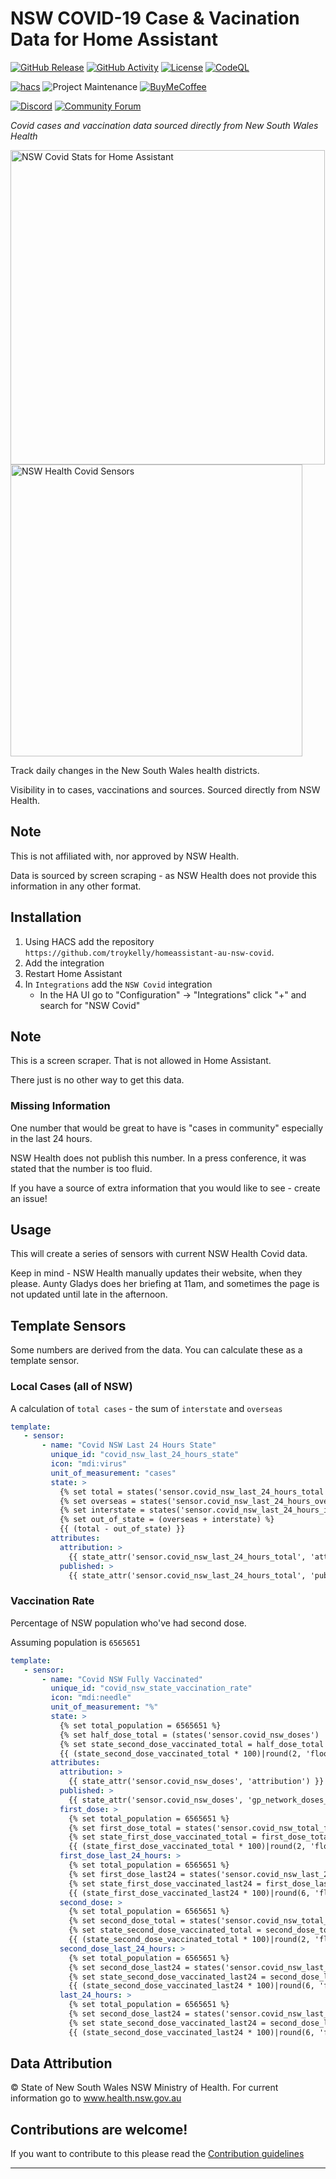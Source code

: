 
# NSW COVID-19 Case & Vacination Data for Home Assistant

[![GitHub Release][releases-shield]][releases]
[![GitHub Activity][commits-shield]][commits]
[![License][license-shield]](LICENSE.md)
[![CodeQL][codeqlbadge]][codeql]

[![hacs][hacsbadge]](hacs)
![Project Maintenance][maintenance-shield]
[![BuyMeCoffee][buymecoffeebadge]][buymecoffee]

[![Discord][discord-shield]][discord]
[![Community Forum][forum-shield]][forum]

_Covid cases and vaccination data sourced directly from New South Wales Health_

<img width="503" alt="NSW Covid Stats for Home Assistant" src="https://user-images.githubusercontent.com/4564803/127966191-337817de-a656-438e-b53e-3ba79d2a23cd.png">

<img width="467" alt="NSW Health Covid Sensors" src="https://user-images.githubusercontent.com/4564803/127804075-05ee9641-ed7b-45f0-98ac-5d833538cb37.png">

Track daily changes in the New South Wales health districts.

Visibility in to cases, vaccinations and sources. Sourced directly from NSW Health.

## Note

This is not affiliated with, nor approved by NSW Health.

Data is sourced by screen scraping - as NSW Health does not provide this information in any other format.

## Installation

1. Using HACS add the repository `https://github.com/troykelly/homeassistant-au-nsw-covid`.
1. Add the integration
1. Restart Home Assistant
1. In `Integrations` add the `NSW Covid` integration
   - In the HA UI go to "Configuration" -> "Integrations" click "+" and search for "NSW Covid"

## Note

This is a screen scraper. That is not allowed in Home Assistant.

There just is no other way to get this data.

### Missing Information

One number that would be great to have is "cases in community" especially in the last 24 hours.

NSW Health does not publish this number. In a press conference, it was stated that the number is too fluid.

If you have a source of extra information that you would like to see - create an issue!

## Usage

This will create a series of sensors with current NSW Health Covid data.

Keep in mind - NSW Health manually updates their website, when they please.
Aunty Gladys does her briefing at 11am, and sometimes the page is not
updated until late in the afternoon.

## Template Sensors

Some numbers are derived from the data. You can calculate these as a template sensor.

### Local Cases (all of NSW)

A calculation of `total cases` - the sum of `interstate` and `overseas`

```yaml
template:
   - sensor:
       - name: "Covid NSW Last 24 Hours State"
         unique_id: "covid_nsw_last_24_hours_state"
         icon: "mdi:virus"
         unit_of_measurement: "cases"
         state: >
           {% set total = states('sensor.covid_nsw_last_24_hours_total') | int %}
           {% set overseas = states('sensor.covid_nsw_last_24_hours_overseas_source') | int %}
           {% set interstate = states('sensor.covid_nsw_last_24_hours_interstate_source') | int %}
           {% set out_of_state = (overseas + interstate) %}
           {{ (total - out_of_state) }}
         attributes:
           attribution: >
             {{ state_attr('sensor.covid_nsw_last_24_hours_total', 'attribution') }}
           published: >
             {{ state_attr('sensor.covid_nsw_last_24_hours_total', 'published') }}
```

### Vaccination Rate

Percentage of NSW population who've had second dose.

Assuming population is `6565651`

```yaml
template:
   - sensor:
       - name: "Covid NSW Fully Vaccinated"
         unique_id: "covid_nsw_state_vaccination_rate"
         icon: "mdi:needle"
         unit_of_measurement: "%"
         state: >
           {% set total_population = 6565651 %}
           {% set half_dose_total = (states('sensor.covid_nsw_doses') | int) / 2 %}
           {% set state_second_dose_vaccinated_total = half_dose_total / total_population %}
           {{ (state_second_dose_vaccinated_total * 100)|round(2, 'floor') }}
         attributes:
           attribution: >
             {{ state_attr('sensor.covid_nsw_doses', 'attribution') }}
           published: >
             {{ state_attr('sensor.covid_nsw_doses', 'gp_network_doses_updated') }}
           first_dose: >
             {% set total_population = 6565651 %}
             {% set first_dose_total = states('sensor.covid_nsw_total_first_dose_vaccine') | int %}
             {% set state_first_dose_vaccinated_total = first_dose_total / total_population %}
             {{ (state_first_dose_vaccinated_total * 100)|round(2, 'floor') }}
           first_dose_last_24_hours: >
             {% set total_population = 6565651 %}
             {% set first_dose_last24 = states('sensor.covid_nsw_last_24_hours_first_dose_vaccine') | int %}
             {% set state_first_dose_vaccinated_last24 = first_dose_last24 / total_population %}
             {{ (state_first_dose_vaccinated_last24 * 100)|round(6, 'floor') }}
           second_dose: >
             {% set total_population = 6565651 %}
             {% set second_dose_total = states('sensor.covid_nsw_total_second_dose_vaccine') | int %}
             {% set state_second_dose_vaccinated_total = second_dose_total / total_population %}
             {{ (state_second_dose_vaccinated_total * 100)|round(2, 'floor') }}
           second_dose_last_24_hours: >
             {% set total_population = 6565651 %}
             {% set second_dose_last24 = states('sensor.covid_nsw_last_24_hours_second_dose_vaccine') | int %}
             {% set state_second_dose_vaccinated_last24 = second_dose_last24 / total_population %}
             {{ (state_second_dose_vaccinated_last24 * 100)|round(6, 'floor') }}
           last_24_hours: >
             {% set total_population = 6565651 %}
             {% set second_dose_last24 = states('sensor.covid_nsw_last_24_hours_second_dose_vaccine') | int %}
             {% set state_second_dose_vaccinated_last24 = second_dose_last24 / total_population %}
             {{ (state_second_dose_vaccinated_last24 * 100)|round(6, 'floor') }}
```

## Data Attribution

© State of New South Wales NSW Ministry of Health. For current information go to www.health.nsw.gov.au

## Contributions are welcome!

If you want to contribute to this please read the [Contribution guidelines](CONTRIBUTING.md)

***

[readme]: https://github.com/troykelly/homeassistant-au-nsw-covid
[buymecoffee]: https://www.buymeacoffee.com/troykelly
[buymecoffeebadge]: https://img.shields.io/badge/buy%20me%20a%20coffee-donate-yellow.svg?style=for-the-badge
[commits-shield]: https://img.shields.io/github/commit-activity/y/troykelly/homeassistant-au-nsw-covid.svg?style=for-the-badge
[commits]: https://github.com/troykelly/homeassistant-au-nsw-covid/commits/master
[hacs]: https://github.com/custom-components/hacs
[hacsbadge]: https://img.shields.io/badge/HACS-Custom-orange.svg?style=for-the-badge
[codeqlbadge]: https://github.com/troykelly/homeassistant-au-nsw-covid/actions/workflows/codeql-analysis.yml/badge.svg?branch=main&style=for-the-badge
[codeql]: https://github.com/troykelly/homeassistant-au-nsw-covid/actions/workflows/codeql-analysis.yml
[discord]: https://discord.gg/Qa5fW2R
[discord-shield]: https://img.shields.io/discord/330944238910963714.svg?style=for-the-badge
[exampleimg]: example.png
[forum-shield]: https://img.shields.io/badge/community-forum-brightgreen.svg?style=for-the-badge
[forum]: https://community.home-assistant.io/
[license-shield]: https://img.shields.io/github/license/troykelly/homeassistant-au-nsw-covid.svg?style=for-the-badge
[maintenance-shield]: https://img.shields.io/badge/maintainer-Troy%20Kelly%20%40troykelly-blue.svg?style=for-the-badge
[releases-shield]: https://img.shields.io/github/release/troykelly/homeassistant-au-nsw-covid.svg?style=for-the-badge
[releases]: https://github.com/troykelly/homeassistant-au-nsw-covid/releases
